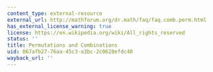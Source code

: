 ```yaml
---
content_type: external-resource
external_url: http://mathforum.org/dr.math/faq/faq.comb.perm.html
has_external_license_warning: true
license: https://en.wikipedia.org/wiki/All_rights_reserved
status: ''
title: Permutations and Combinations
uid: 067afb27-76aa-45c3-a3bc-2c0628efdc40
wayback_url: ''
---
```

